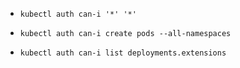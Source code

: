 <!-- Check to see if I can do everything in my current namespace ("*" means all) -->
+ `kubectl auth can-i '*' '*'` 

<!-- Check to see if I can create pods in any namespace -->
+ `kubectl auth can-i create pods --all-namespaces`

<!-- Check to see if I can list deployments in my current namespace -->
+ `kubectl auth can-i list deployments.extensions`